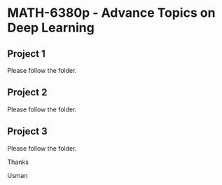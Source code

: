 # MATH-6380p - Advance Topics on Deep Learning
## Project 1
Please follow the folder.

## Project 2
Please follow the folder.

## Project 3
Please follow the folder.

Thanks

Usman